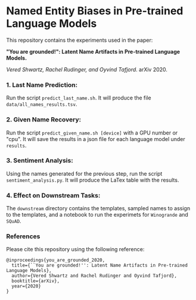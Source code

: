 # Named Entity Biases in Pre-trained Language Models

This repository contains the experiments used in the paper:

**"You are grounded!": Latent Name Artifacts in Pre-trained Language Models.** 

*Vered Shwartz, Rachel Rudinger, and Oyvind Tafjord*. arXiv 2020. 


### 1. Last Name Prediction:

Run the script `predict_last_name.sh`. It will produce the file `data/all_names_results.tsv`. 

### 2. Given Name Recovery:

Run the script `predict_given_name.sh [device]` with a GPU number or "cpu". It will save the results in a json file for each language model under `results`.

### 3. Sentiment Analysis:

Using the names generated for the previous step, run the script `sentiment_analysis.py`. It will produce the LaTex table with the results. 

### 4. Effect on Downstream Tasks:

The `downstream` directory contains the templates, sampled names to assign to the templates, and a notebook to run the experimets for `Winogrande` and `SQuAD`. 


### References 

Please cite this repository using the following reference:

```
@inproceedings{you_are_grounded_2020,
  title={``You are grounded!'': Latent Name Artifacts in Pre-trained Language Models},
  author={Vered Shwartz and Rachel Rudinger and Oyvind Tafjord},
  booktitle={arXiv},
  year={2020}
}
```

